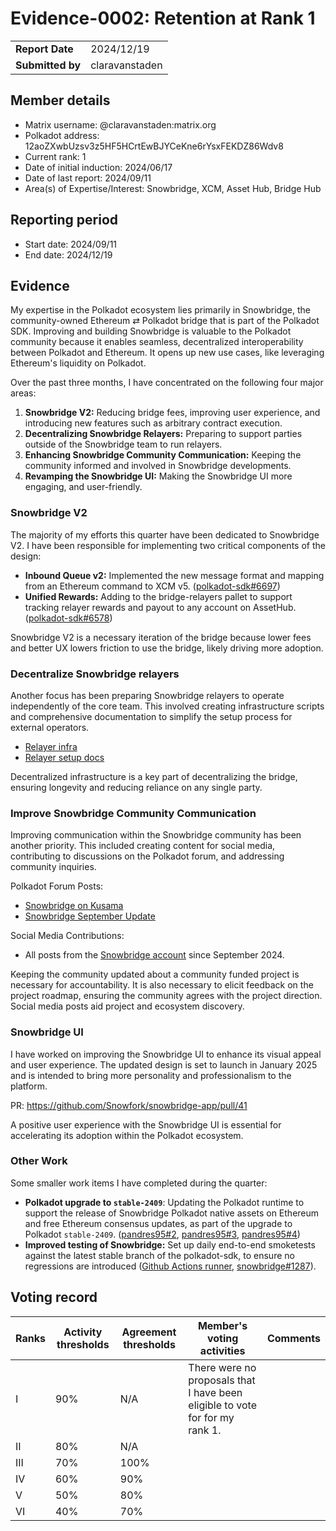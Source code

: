 # Evidence-0002: Retention at Rank 1

|                 |                |
| --------------- |----------------|
| **Report Date** | 2024/12/19     |
| **Submitted by**| claravanstaden |


## **Member details**

* Matrix username: @claravanstaden:matrix.org
* Polkadot address: 12aoZXwbUzsv3z5HF5HCrtEwBJYCeKne6rYsxFEKDZ86Wdv8
* Current rank: 1
* Date of initial induction: 2024/06/17
* Date of last report: 2024/09/11
* Area(s) of Expertise/Interest: Snowbridge, XCM, Asset Hub, Bridge Hub

## **Reporting period**

* Start date: 2024/09/11
* End date: 2024/12/19

## **Evidence**

My expertise in the Polkadot ecosystem lies primarily in Snowbridge, the community-owned Ethereum ⇄ Polkadot bridge that is part of the Polkadot SDK. Improving and building Snowbridge is valuable to the Polkadot community because it enables seamless, decentralized interoperability between Polkadot and Ethereum. It opens up new use cases, like leveraging Ethereum's liquidity on Polkadot.

Over the past three months, I have concentrated on the following four major areas:

1. **Snowbridge V2:** Reducing bridge fees, improving user experience, and introducing new features such as arbitrary contract execution.
2. **Decentralizing Snowbridge Relayers:** Preparing to support parties outside of the Snowbridge team to run relayers.
3. **Enhancing Snowbridge Community Communication:** Keeping the community informed and involved in Snowbridge developments.
4. **Revamping the Snowbridge UI:** Making the Snowbridge UI more engaging, and user-friendly.

### Snowbridge V2

The majority of my efforts this quarter have been dedicated to Snowbridge V2. I have been responsible for implementing two critical components of the design:

- **Inbound Queue v2:** Implemented the new message format and mapping from an Ethereum command to XCM v5. ([polkadot-sdk#6697](https://github.com/paritytech/polkadot-sdk/pull/6697))
- **Unified Rewards:** Adding to the bridge-relayers pallet to support tracking relayer rewards and payout to any account on AssetHub. ([polkadot-sdk#6578](https://github.com/paritytech/polkadot-sdk/pull/6578))

Snowbridge V2 is a necessary iteration of the bridge because lower fees and better UX lowers friction to use the bridge, likely driving more adoption.

### Decentralize Snowbridge relayers

Another focus has been preparing Snowbridge relayers to operate independently of the core team. This involved creating infrastructure scripts and comprehensive documentation to simplify the setup process for external operators.

- [Relayer infra](https://github.com/Snowfork/snowbrige-relayers-infra)
- [Relayer setup docs](https://docs.snowbridge.network/operations/run-relayers)

Decentralized infrastructure is a key part of decentralizing the bridge, ensuring longevity and reducing reliance on any single party.

### Improve Snowbridge Community Communication

Improving communication within the Snowbridge community has been another priority. This included creating content for social media, contributing to discussions on the Polkadot forum, and addressing community inquiries.

Polkadot Forum Posts:

- [Snowbridge on Kusama](https://forum.polkadot.network/t/snowbridge-on-kusama/11079)
- [Snowbridge September Update](https://forum.polkadot.network/t/snowbridge-september-update/10389/1)

Social Media Contributions:

- All posts from the [Snowbridge account](https://x.com/_snowbridge) since September 2024.

Keeping the community updated about a community funded project is necessary for accountability. It is also necessary to elicit feedback on the project roadmap, ensuring the community agrees with the project direction. Social media posts aid project and ecosystem discovery.

### Snowbridge UI

I have worked on improving the Snowbridge UI to enhance its visual appeal and user experience. The updated design is set to launch in January 2025 and is intended to bring more personality and professionalism to the platform.

PR: https://github.com/Snowfork/snowbridge-app/pull/41

A positive user experience with the Snowbridge UI is essential for accelerating its adoption within the Polkadot ecosystem.

### Other Work

Some smaller work items I have completed during the quarter:

- **Polkadot upgrade to `stable-2409`**: Updating the Polkadot runtime to support the release of Snowbridge Polkadot native assets on Ethereum and free Ethereum consensus updates, as part of the upgrade to Polkadot `stable-2409`. ([pandres95#2](https://github.com/pandres95/runtimes/pull/2), [pandres95#3](https://github.com/pandres95/runtimes/pull/3), [pandres95#4](https://github.com/pandres95/runtimes/pull/4))
- **Improved testing of Snowbridge:** Set up daily end-to-end smoketests against the latest stable branch of the polkadot-sdk, to ensure no regressions are introduced ([Github Actions runner](https://github.com/Snowfork/snowbridge/actions/runs/12388724871), [snowbridge#1287](https://github.com/Snowfork/snowbridge/pull/1287)).

## **Voting record**

| Ranks | Activity thresholds | Agreement thresholds | Member's voting activities | Comments |
| ----- | ----- | ----- | ----- | ----- |
| I | 90% | N/A | There were no proposals that I have been eligible to vote for for my rank 1\. |  |
| II | 80% | N/A |  |  |
| III | 70% | 100% |  |  |
| IV | 60% | 90% |  |  |
| V | 50% | 80% |  |  |
| VI | 40% | 70% |  |  |



